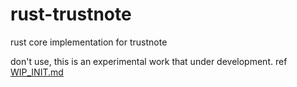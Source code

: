 # rust-trustnote
rust core implementation for trustnote

don't use, this is an experimental work that under development. ref
[WIP_INIT.md](WIP_INIT.md)
